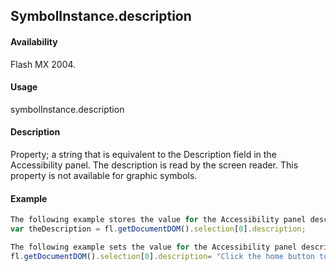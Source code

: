 ## SymbolInstance.description

#### Availability

Flash MX 2004.

#### Usage

symbolInstance.description

#### Description

Property; a string that is equivalent to the Description field in the Accessibility panel. The description is read by the screen reader. This property is not available for graphic symbols.

#### Example

```javascript
The following example stores the value for the Accessibility panel description of the object in the theDescription variable :
var theDescription = fl.getDocumentDOM().selection[0].description;

The following example sets the value for the Accessibility panel description to Click the home button to go to home: 
fl.getDocumentDOM().selection[0].description= "Click the home button to go to home";

```
